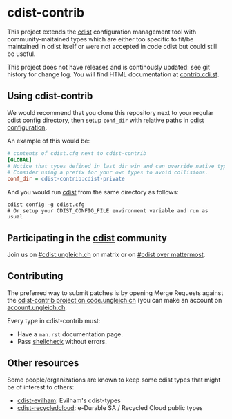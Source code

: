 # cdist-contrib

This project extends the [cdist][cdist] configuration management
tool with community-maitained types which are either too specific to fit/be
maintained in cdist itself or were not accepted in code cdist but could still
be useful.

This project does not have releases and is continously updated: see git history
for change log. You will find HTML documentation at
[contrib.cdi.st](https://contrib.cdi.st).

## Using cdist-contrib

We would recommend that you clone this repository next to your regular cdist
config directory, then setup `conf_dir` with relative paths in
[cdist configuration][cdistconfig].

An example of this would be:

```ini
# contents of cdist.cfg next to cdist-contrib
[GLOBAL]
# Notice that types defined in last dir win and can override native types.
# Consider using a prefix for your own types to avoid collisions.
conf_dir = cdist-contrib:cdist-private
```

And you would run [cdist][cdist] from the same directory as follows:

    cdist config -g cdist.cfg
    # Or setup your CDIST_CONFIG_FILE environment variable and run as usual


## Participating in the [cdist][cdist] community

Join us on [#cdist:ungleich.ch][cdistmatrix] on matrix or on
[#cdist over mattermost][cdistmattermost].


[cdist]: https://www.cdi.st/
[cdistconfig]: https://www.cdi.st/manual/latest/cdist-configuration.html
[cdistmatrix]: https://matrix.to/#/#cdist:ungleich.ch
[cdistmattermost]: https://chat.ungleich.ch/ungleich/channels/cdist

## Contributing

The preferred way to submit patches is by opening Merge Requests against the
[cdist-contrib project on
code.ungleich.ch](https://code.ungleich.ch/ungleich-public/cdist-contrib) (you
can make an account on
[account.ungleich.ch](https://account.ungleich.ch/).

Every type in cdist-contrib must:

  * Have a `man.rst` documentation page.
  * Pass [shellcheck](http://shellcheck.net/) without errors.

## Other resources

Some people/organizations are known to keep some cdist types that might be of
interest to others:

* [cdist-evilham](https://git.sr.ht/~evilham/cdist-evilham): Evilham's cdist-types
* [cdist-recycledcloud](https://code.recycled.cloud/e-Durable/cdist-recycledcloud): e-Durable SA / Recycled Cloud public types
